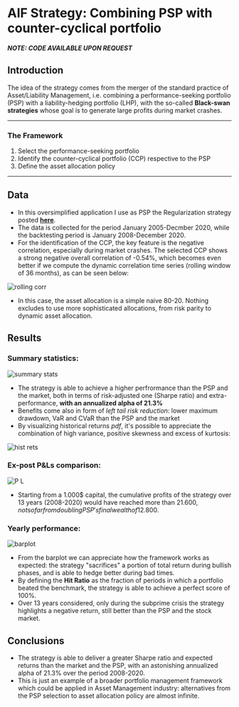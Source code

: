 # AIF Strategy: Combining PSP with counter-cyclical portfolio

***NOTE: CODE AVAILABLE UPON REQUEST***

## Introduction 
The idea of the strategy comes from the merger of the standard practice of Asset/Liability Management, i.e. combining a performance-seeking portfolio (PSP) with a liability-hedging portfolio (LHP), with the so-called **Black-swan strategies** whose goal is to generate large profits during market crashes.

---

### The Framework

1. Select the performance-seeking portfolio
2. Identify the counter-cyclical portfolio (CCP) respective to the PSP
3. Define the asset allocation policy

---

## Data

* In this oversimplified application I use as PSP the Regularization strategy posted <b>[here](https://github.com/dpiloni/UCITS-Strategy-Regularization-Methods-in-US-Equity-Market)</b>.
* The data is collected for the period January 2005-Decmber 2020, while the backtesting period is January 2008-December 2020. 
* For the identification of the CCP, the key feature is the negative correlation, especially during market crashes.
The selected CCP shows a strong negative overall correlation of -0.54%, which becomes even better if we compute the dynamic correlation time series (rolling window of 36 months), as can be seen below:

![rolling corr](https://user-images.githubusercontent.com/78954578/130289381-533eead0-dce4-4603-8b84-793549acc62e.png)

* In this case, the asset allocation is a simple naive 80-20. Nothing excludes to use more sophisticated allocations, from risk parity to dynamic asset allocation.

## Results

### Summary statistics:

![summary stats](https://user-images.githubusercontent.com/78954578/130289616-e1ca64f6-8423-4061-a0c2-eeea789580d4.png)

* The strategy is able to achieve a higher perfrormance than the PSP and the market, both in terms of risk-adjusted one (Sharpe ratio) and extra-performance, **with an annualized alpha of 21.3%**
* Benefits come also in form of *left tail risk reduction*: lower maximum drawdown, VaR and CVaR than the PSP and the market
* By visualizing historical returns *pdf*, it's possible to appreciate the combination of high variance, positive skewness and excess of kurtosis:

![hist rets](https://user-images.githubusercontent.com/78954578/130289740-20385f9f-b29d-485a-bb05-bd8fd1905e71.png)

### Ex-post P&Ls comparison:

![P L](https://user-images.githubusercontent.com/78954578/130289858-3fd9b662-6ccf-49d7-a88d-c808ace020f5.png)

* Starting from a 1.000$ capital, the cumulative profits of the strategy over 13 years (2008-2020) would have reached more than 21.600$, not so far from doubling PSP's final wealth of 12.800$.

### Yearly performance:

![barplot](https://user-images.githubusercontent.com/78954578/130290191-08f9550c-1e18-40ef-9b81-93045cfc9b63.png)

* From the barplot we can appreciate how the framework works as expected: the strategy "sacrifices" a portion of total return during bullish phases, and is able to hedge better during bad times.
* By defining the **Hit Ratio** as the fraction of periods in which a portfolio beated the benchmark, the strategy is able to achieve a perfect score of 100%.
* Over 13 years considered, only during the subprime crisis the strategy highlights a negative return, still better than the PSP and the stock market.


## Conclusions

* The strategy is able to deliver a greater Sharpe ratio and expected returns than the market and the PSP, with an astonishing annualized alpha of 21.3% over the period 2008-2020.
* This is just an example of a broader portfolio management framework which could be applied in Asset Management industry: alternatives from the PSP selection to asset allocation policy are almost infinite.
